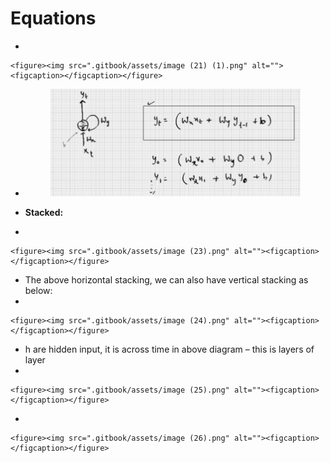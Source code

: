 # Equations



*

    <figure><img src=".gitbook/assets/image (21) (1).png" alt=""><figcaption></figcaption></figure>
*   &#x20;      &#x20;

    <figure><img src=".gitbook/assets/image (22) (1).png" alt="" width="563"><figcaption></figcaption></figure>
* **Stacked:**
*

    <figure><img src=".gitbook/assets/image (23).png" alt=""><figcaption></figcaption></figure>
* The above horizontal stacking, we can also have vertical stacking as below:
*

    <figure><img src=".gitbook/assets/image (24).png" alt=""><figcaption></figcaption></figure>
* h are hidden input, it is across time in above diagram – this is layers of layer
*

    <figure><img src=".gitbook/assets/image (25).png" alt=""><figcaption></figcaption></figure>
*

    <figure><img src=".gitbook/assets/image (26).png" alt=""><figcaption></figcaption></figure>
